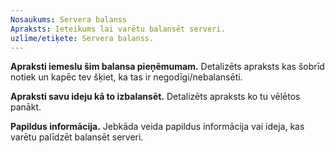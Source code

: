 ```yaml
---
Nosaukums: Servera balanss
Apraksts: Ieteikums lai varētu balansēt serveri.
uzlīme/etiķete: Servera balanss.
---
```


**Apraksti iemeslu šim balansa pieņēmumam.**
Detalizēts apraksts kas šobrīd notiek un kapēc tev šķiet, ka tas ir negodīgi/nebalansēti.

**Apraksti savu ideju kā to izbalansēt.**
Detalizēts apraksts ko tu vēlētos panākt.

**Papildus informācija.**
Jebkāda veida papildus informācija vai ideja, kas varētu palīdzēt balansēt serveri.
